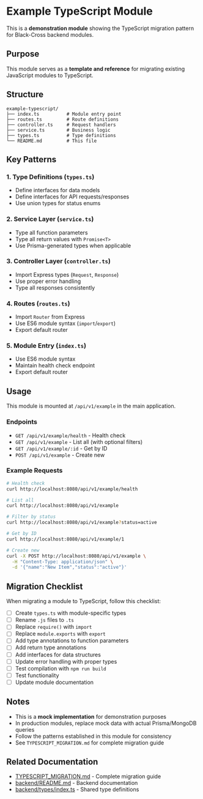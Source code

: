# Example TypeScript Module

This is a **demonstration module** showing the TypeScript migration pattern for Black-Cross backend modules.

## Purpose

This module serves as a **template and reference** for migrating existing JavaScript modules to TypeScript.

## Structure

```
example-typescript/
├── index.ts          # Module entry point
├── routes.ts         # Route definitions
├── controller.ts     # Request handlers
├── service.ts        # Business logic
├── types.ts          # Type definitions
└── README.md         # This file
```

## Key Patterns

### 1. Type Definitions (`types.ts`)
- Define interfaces for data models
- Define interfaces for API requests/responses
- Use union types for status enums

### 2. Service Layer (`service.ts`)
- Type all function parameters
- Type all return values with `Promise<T>`
- Use Prisma-generated types when applicable

### 3. Controller Layer (`controller.ts`)
- Import Express types (`Request`, `Response`)
- Use proper error handling
- Type all responses consistently

### 4. Routes (`routes.ts`)
- Import `Router` from Express
- Use ES6 module syntax (`import`/`export`)
- Export default router

### 5. Module Entry (`index.ts`)
- Use ES6 module syntax
- Maintain health check endpoint
- Export default router

## Usage

This module is mounted at `/api/v1/example` in the main application.

### Endpoints

- `GET /api/v1/example/health` - Health check
- `GET /api/v1/example` - List all (with optional filters)
- `GET /api/v1/example/:id` - Get by ID
- `POST /api/v1/example` - Create new

### Example Requests

```bash
# Health check
curl http://localhost:8080/api/v1/example/health

# List all
curl http://localhost:8080/api/v1/example

# Filter by status
curl http://localhost:8080/api/v1/example?status=active

# Get by ID
curl http://localhost:8080/api/v1/example/1

# Create new
curl -X POST http://localhost:8080/api/v1/example \
  -H "Content-Type: application/json" \
  -d '{"name":"New Item","status":"active"}'
```

## Migration Checklist

When migrating a module to TypeScript, follow this checklist:

- [ ] Create `types.ts` with module-specific types
- [ ] Rename `.js` files to `.ts`
- [ ] Replace `require()` with `import`
- [ ] Replace `module.exports` with `export`
- [ ] Add type annotations to function parameters
- [ ] Add return type annotations
- [ ] Add interfaces for data structures
- [ ] Update error handling with proper types
- [ ] Test compilation with `npm run build`
- [ ] Test functionality
- [ ] Update module documentation

## Notes

- This is a **mock implementation** for demonstration purposes
- In production modules, replace mock data with actual Prisma/MongoDB queries
- Follow the patterns established in this module for consistency
- See `TYPESCRIPT_MIGRATION.md` for complete migration guide

## Related Documentation

- [TYPESCRIPT_MIGRATION.md](../../../TYPESCRIPT_MIGRATION.md) - Complete migration guide
- [backend/README.md](../../README.md) - Backend documentation
- [backend/types/index.ts](../../types/index.ts) - Shared type definitions
